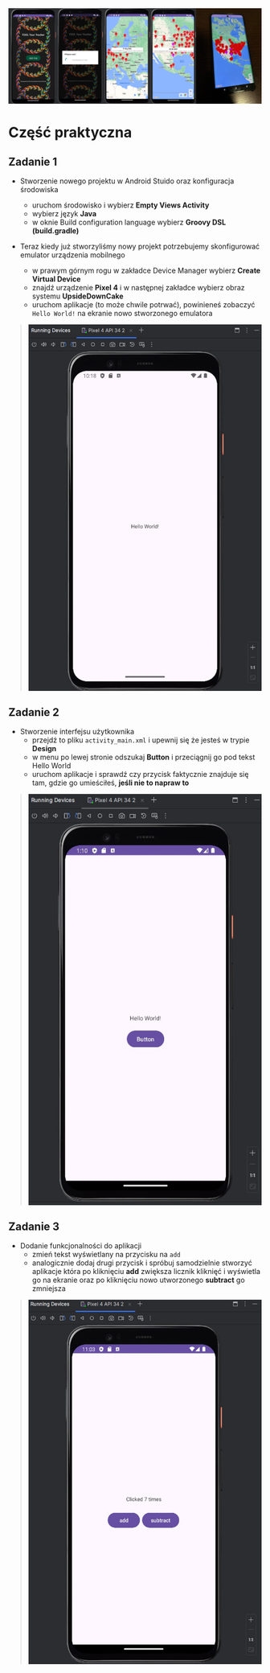 <img align="center" src="img/TTT_UI.png">


# Część praktyczna
## Zadanie 1
- Stworzenie nowego projektu w Android Stuido oraz konfiguracja środowiska
  - uruchom środowisko i wybierz **Empty Views Activity**
  - wybierz język **Java**
  - w oknie Build configuration language wybierz **Groovy DSL (build.gradle)**
  
- Teraz kiedy już stworzyliśmy nowy projekt potrzebujemy skonfigurować emulator urządzenia mobilnego
  - w prawym górnym rogu w zakładce Device Manager wybierz **Create Virtual Device**
  - znajdź urządzenie **Pixel 4** i w następnej zakładce wybierz obraz systemu **UpsideDownCake**
  - uruchom aplikacje (to może chwile potrwać), powinieneś zobaczyć `Hello World!` na ekranie nowo stworzonego emulatora
> <img align="center" width="472" height="729" src="img/task1.jpg">
 
 ## Zadanie 2
- Stworzenie interfejsu użytkownika
  - przejdź to pliku `activity_main.xml` i upewnij się że jesteś w trypie **Design**
  - w menu po lewej stronie odszukaj **Button** i przeciągnij go pod tekst Hello World
  - uruchom aplikacje i sprawdź czy przycisk faktycznie znajduje się tam, gdzie go umieściłeś, **jeśli nie to napraw to**
> <img align="center" width="471" height="818" src="img/task2.jpg">
 
## Zadanie 3
- Dodanie funkcjonalności do aplikacji
  - zmień tekst wyświetlany na przycisku na `add` 
  - analogicznie dodaj drugi przycisk i spróbuj samodzielnie stworzyć aplikacje która po kliknięciu **add** zwiększa licznik kliknięć i wyświetla go na ekranie oraz po kliknięciu nowo utworzonego **subtract** go zmniejsza
> <img align="center" width="473" height="725" src="img/task3.jpg">
 
